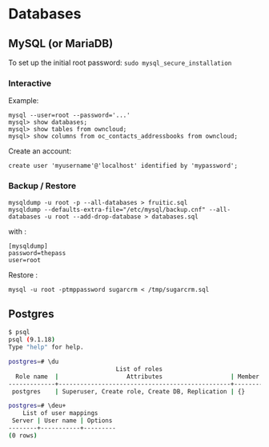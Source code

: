 # Databases

## MySQL (or MariaDB)

To set up the initial root password: `sudo mysql_secure_installation`

### Interactive

Example: 

```
mysql --user=root --password='...'
mysql> show databases;
mysql> show tables from owncloud;
mysql> show columns from oc_contacts_addressbooks from owncloud;

```

Create an account:

`create user 'myusername'@'localhost' identified by 'mypassword';`


### Backup / Restore

```
mysqldump -u root -p --all-databases > fruitic.sql
mysqldump --defaults-extra-file="/etc/mysql/backup.cnf" --all-databases -u root --add-drop-database > databases.sql
```

with :

```
[mysqldump]
password=thepass
user=root
```

Restore : 
```
mysql -u root -ptmppassword sugarcrm < /tmp/sugarcrm.sql
```

## Postgres

```bash
$ psql
psql (9.1.18)
Type "help" for help.

postgres=# \du
                              List of roles
  Role name  |                   Attributes                   | Member of 
-------------+------------------------------------------------+-----------
 postgres    | Superuser, Create role, Create DB, Replication | {}

postgres=# \deu+
    List of user mappings
 Server | User name | Options 
--------+-----------+---------
(0 rows)
```
